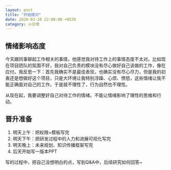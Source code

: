 ```yaml
---
layout: post
title: "开始提问"
date: 2020-03-20 22:00:00 +0530
category: 小日常
---
```


## 情绪影响态度

今天跟同事聊起工作相关的事情，他感觉我对待工作上的事情态度不太对。比如现在项目团队的氛围不好，我对自己负责的模块没有尽心做好自己该做的工作，像在应付。我反思一下：首先我确实不是最佳表现，也确实没有尽心尽力，但是我的初衷还是想做好这个项目，只是大环境让我特别浮躁、心烦、愤怒，这些情绪让我不能正确面对自己的工作。于是就不理性了，行为自然也不理性。

从现在起，我要调整好自己对待工作的情绪。不能让情绪影响了理性的思维和行动。

## 晋升准备

1. 明天上午：把权限+模板写完
2. 明天下午：把研发过程中的人力和进展可视化写完
3. 明天晚上：未来规划、知识传播框架写完
4. 后天开始写一版本PPT

写的过程中，把自己没想明白的点，写到Q&A中，后续研究如何回答~

